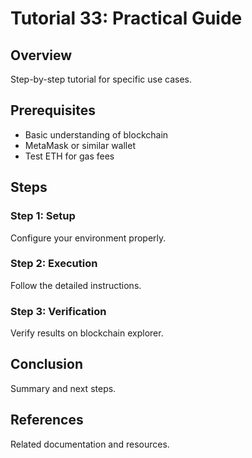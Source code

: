 # Tutorial 33: Practical Guide

## Overview
Step-by-step tutorial for specific use cases.

## Prerequisites
- Basic understanding of blockchain
- MetaMask or similar wallet
- Test ETH for gas fees

## Steps

### Step 1: Setup
Configure your environment properly.

### Step 2: Execution
Follow the detailed instructions.

### Step 3: Verification  
Verify results on blockchain explorer.

## Conclusion
Summary and next steps.

## References
Related documentation and resources.
